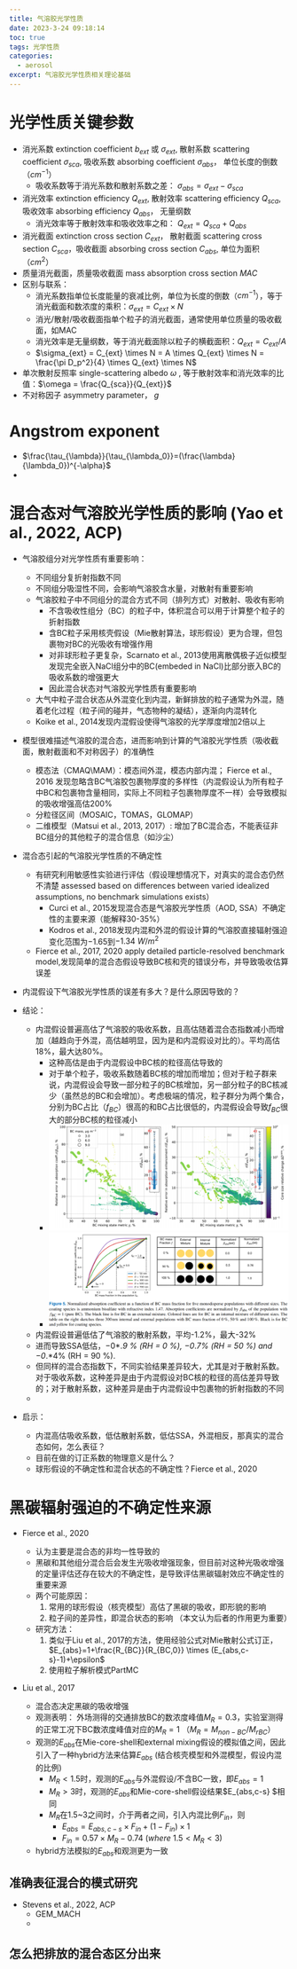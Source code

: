 ```yaml
---
title: 气溶胶光学性质
date: 2023-3-24 09:18:14
toc: true
tags: 光学性质
categories:
  - aerosol
excerpt: 气溶胶光学性质相关理论基础
---
```


# 光学性质关键参数

- 消光系数 extinction coefficient $b_{ext}$ 或 $\sigma_{ext}$, 散射系数 scattering coefficient $\sigma_{sca}$,  吸收系数 absorbing coefficient  $\sigma_{abs}$， 单位长度的倒数（$cm^{-1}$）
  - 吸收系数等于消光系数和散射系数之差： $\sigma_{abs}=\sigma_{ext}-\sigma_{sca}$
- 消光效率 extinction efficiency $Q_{ext}$, 散射效率 scattering efficiency $Q_{sca}$, 吸收效率 absorbing efficiency $Q_{abs}$， 无量纲数
  - 消光效率等于散射效率和吸收效率之和： $Q_{ext}=Q_{sca}+Q_{abs}$
- 消光截面 extinction cross section  $C_{ext}$， 散射截面 scattering cross section $C_{sca}$，吸收截面 absorbing  cross section  $C_{abs}$, 单位为面积（$cm^2$）
- 质量消光截面，质量吸收截面 mass absorption cross section $MAC$
- 区别与联系：
  - 消光系数指单位长度能量的衰减比例，单位为长度的倒数（$cm^{-1}$），等于消光截面和数浓度的乘积：$\sigma_{ext}=C_{ext} \times N$
  - 消光/散射/吸收截面指单个粒子的消光截面，通常使用单位质量的吸收截面，如MAC
  - 消光效率是无量纲数，等于消光截面除以粒子的横截面积：$Q_{ext}=C_{ext}/A$
  - $\sigma_{ext} =  C_{ext} \times N = A \times Q_{ext} \times N = \frac{\pi D_p^2}{4} \times Q_{ext} \times N$
- 单次散射反照率 single-scattering albedo $\omega$ , 等于散射效率和消光效率的比值：$\omega = \frac{Q_{sca}}{Q_{ext}}$
- 不对称因子  asymmetry parameter， $g$



# Angstrom exponent

- $\frac{\tau_{\lambda}}{\tau_{\lambda_0}}=(\frac{\lambda}{\lambda_0})^{-\alpha}$
- 

# 混合态对气溶胶光学性质的影响 (Yao et al., 2022, ACP)

- 气溶胶组分对光学性质有重要影响：
  - 不同组分复折射指数不同
  - 不同组分吸湿性不同，会影响气溶胶含水量，对散射有重要影响
  - 气溶胶粒子中不同组分的混合方式不同（排列方式）对散射、吸收有影响
    - 不含吸收性组分（BC）的粒子中，体积混合可以用于计算整个粒子的折射指数
    - 含BC粒子采用核壳假设（Mie散射算法，球形假设）更为合理，但包裹物对BC的光吸收有增强作用
    - 对非球形粒子更复杂，Scarnato et al., 2013使用离散偶极子近似模型发现完全嵌入NaCl组分中的BC(embeded in NaCl)比部分嵌入BC的吸收系数的增强更大
    - 因此混合状态对气溶胶光学性质有重要影响
  - 大气中粒子混合状态从外混变化到内混，新鲜排放的粒子通常为外混，随着老化过程（粒子间的碰并，气态物种的凝结），逐渐向内混转化
  - Koike et al., 2014发现内混假设使得气溶胶的光学厚度增加2倍以上
- 模型很难描述气溶胶的混合态，进而影响到计算的气溶胶光学性质（吸收截面，散射截面和不对称因子）的准确性
  - 模态法（CMAQ\MAM）：模态间外混，模态内部内混； Fierce et al., 2016 发现忽略含BC气溶胶包裹物厚度的多样性（内混假设认为所有粒子中BC和包裹物含量相同，实际上不同粒子包裹物厚度不一样）会导致模拟的吸收增强高估200%
  - 分粒径区间（MOSAIC，TOMAS，GLOMAP）
  - 二维模型（Matsui et al., 2013, 2017）: 增加了BC混合态，不能表征非BC组分的其他粒子的混合信息（如沙尘）
- 混合态引起的气溶胶光学性质的不确定性
  - 有研究利用敏感性实验进行评估（假设理想情况下，对真实的混合态仍然不清楚 assessed based on differences between varied idealized assumptions, no benchmark simulations exists）
    - Curci et al., 2015发现混合态是气溶胶光学性质（AOD, SSA）不确定性的主要来源（能解释30-35%）
    - Kodros et al., 2018发现内混和外混的假设计算的气溶胶直接辐射强迫变化范围为$-1.65$到$-1.34\ W/m^2$
  - Fierce et al., 2017, 2020 apply detailed particle-resolved benchmark model,发现简单的混合态假设导致BC核和壳的错误分布，并导致吸收估算误差
- 内混假设下气溶胶光学性质的误差有多大？是什么原因导致的？
- 结论：
  - 内混假设普遍高估了气溶胶的吸收系数，且高估随着混合态指数减小而增加（越趋向于外混，高估越明显，因为是和内混假设对比的）。平均高估18%，最大达80%。
    - 这种高估是由于内混假设中BC核的粒径高估导致的
    - 对于单个粒子，吸收系数随着BC核的增加而增加；但对于粒子群来说，内混假设会导致一部分粒子的BC核增加，另一部分粒子的BC核减少（虽然总的BC和会增加）。考虑极端的情况，粒子群分为两个集合，分别为BC占比（$f_{BC}$）很高的和BC占比很低的，内混假设会导致$f_{BC}$很大的部分BC核的粒径减小
    - ![image-20230419161304756](气溶胶光学性质/image-20230419161304756.png)
    - ![image-20230419153656263](气溶胶光学性质/image-20230419153656263.png)
  - 内混假设普遍低估了气溶胶的散射系数，平均-1.2%，最大-32%
  - 进而导致SSA低估，−0*.*9 % (RH = 0 %), −0*.*7% (RH = 50 %) and −0*.*4% (RH = 90 %). 
  - 但同样的混合态指数下，不同实验结果差异较大，尤其是对于散射系数。对于吸收系数，这种差异是由于内混假设对BC核的粒径的高估差异导致的；对于散射系数，这种差异是由于内混假设中包裹物的折射指数的不同
  - 

- 启示：
  - 内混高估吸收系数，低估散射系数，低估SSA，外混相反，那真实的混合态如何，怎么表征？
  - 目前在做的订正系数的物理意义是什么？
  - 球形假设的不确定性和混合状态的不确定性？Fierce et al., 2020

# 黑碳辐射强迫的不确定性来源

- Fierce et al., 2020

  - 认为主要是混合态的非均一性导致的
  - 黑碳和其他组分混合后会发生光吸收增强现象，但目前对这种光吸收增强的定量评估还存在较大的不确定性，是导致评估黑碳辐射效应不确定性的重要来源
  - 两个可能原因：
    1. 常用的球形假设（核壳模型）高估了黑碳的吸收，即形貌的影响
    2. 粒子间的差异性，即混合状态的影响 （本文认为后者的作用更为重要）
  - 研究方法：
    1. 类似于Liu et al., 2017的方法，使用经验公式对Mie散射公式订正，$E_{abs}=1+\frac{R_{BC}}{R_{BC,0}} \times (E_{abs,c-s}-1)+\epsilon$
    2. 使用粒子解析模式PartMC

- Liu et al., 2017

  - 混合态决定黑碳的吸收增强
  - 观测表明： 外场测得的交通排放BC的数浓度峰值$M_R=0.3$，实验室测得的正常工况下BC数浓度峰值对应的$M_R=1$ （$M_R=M_{non-BC}/M_{rBC}$）
  - 观测的$E_{abs}$在Mie-core-shell和external mixing假设的模拟值之间，因此引入了一种hybrid方法来估算$E_{abs}$ (结合核壳模型和外混模型，假设内混的比例)
    - $M_R<1.5$时，观测的$E_{abs}$与外混假设/不含BC一致，即$E_{abs}=1$
    - $M_R>3$时，观测的$E_{abs}$和Mie-core-shell假设结果$E_{abs,c-s} $相同
    - $M_R$在1.5~3之间时，介于两者之间，引入内混比例$F_{in}$，则
      - $E_{abs}=E_{abs,c-s} \times F_{in} + (1-F_{in}) \times 1$
      - $F_{in}=0.57 \times M_R - 0.74\ (where\ 1.5<M_R<3)$
  - hybrid方法模拟的$E_{abs}$和观测更为一致

##  准确表征混合的模式研究

- Stevens et al., 2022, ACP
  - GEM_MACH
  - 

## 怎么把排放的混合态区分出来